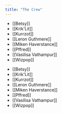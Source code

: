```yaml
---
title: "The Crew"
---
```


- [[Betsy]]
- [[Krik'Lit]]
- [[Kurrzot]]
- [[Leron Guthmere]]
- [[Miken Haverstance]]
- [[Pffred]]
- [[Vasilisa Vathampur]]
- [[Wizpop]]

<!-- AUTO-LINKS-START -->
- [[Betsy]]
- [[Krik'Lit]]
- [[Kurrzot]]
- [[Leron Guthmere]]
- [[Miken Haverstance]]
- [[Pffred]]
- [[Vasilisa Vathampur]]
- [[Wizpop]]
<!-- AUTO-LINKS-END -->